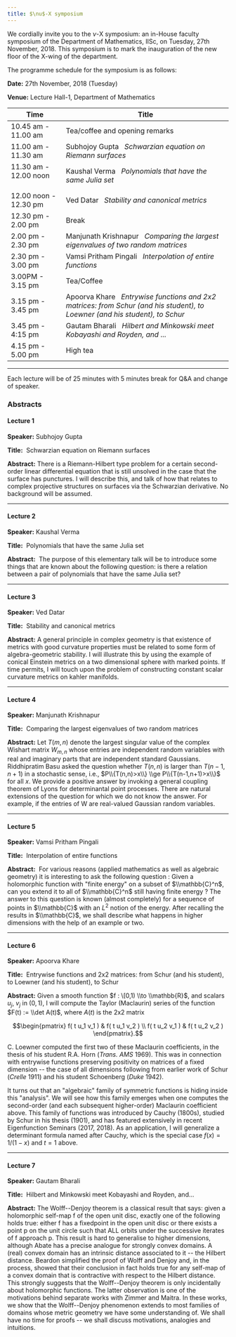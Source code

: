 ```yaml
---
title: $\nu$-X symposium
---
```

We cordially invite you to the $\nu$-X symposium: an in-House faculty symposium
of the Department of Mathematics, IISc, on Tuesday, 27th November, 2018. This symposium is to mark the inauguration
of the new floor of the X-wing of the department.


The programme schedule for the symposium is as follows:

__Date:__     27th November, 2018 (Tuesday)

__Venue:__  Lecture Hall-1, Department of Mathematics




Time     |  Title
--- | ---
10.45 am - 11.00 am   |           Tea/coffee and opening remarks
11.00 am - 11.30 am   |          Subhojoy Gupta &nbsp; _Schwarzian equation on Riemann surfaces_
11.30 am - 12.00 noon &nbsp; &nbsp; &nbsp; &nbsp; |      Kaushal Verma &nbsp; _Polynomials that have the same Julia set_
12.00 noon - 12.30 pm   |     Ved Datar &nbsp; _Stability and canonical metrics_
12.30 pm - 2.00 pm       |      Break
2.00 pm - 2.30 pm          |      Manjunath Krishnapur &nbsp; _Comparing the largest eigenvalues of two random matrices_
2.30 pm - 3.00 pm         |       Vamsi Pritham Pingali &nbsp; _Interpolation of entire functions_
3.00PM - 3.15 pm           |      Tea/Coffee
3.15 pm - 3.45 pm         |       Apoorva Khare &nbsp; _Entrywise functions and 2x2 matrices: from Schur (and his student), to Loewner (and his student), to Schur_
3.45 pm - 4:15 pm | Gautam Bharali &nbsp; _Hilbert and Minkowski meet Kobayashi and Royden, and_ ...
4.15 pm - 5.00 pm       |        High tea


---

Each lecture will be of 25 minutes with 5 minutes break for Q&A and change of speaker.

### Abstracts

#### Lecture 1 ​

__Speaker:__ Subhojoy Gupta

__Title:__ ​ Schwarzian equation on Riemann surfaces

__Abstract:__ There is a Riemann-Hilbert type problem for a certain second-order linear differential
equation that is still unsolved in the case that the surface has punctures. I will describe this, and
talk of how that relates to complex projective structures on surfaces via the Schwarzian
derivative. No background will be assumed.

---

#### Lecture 2​

__Speaker:__ Kaushal Verma

__Title:__ ​ Polynomials that have the same Julia set

__Abstract:__ ​ The purpose of this elementary talk will be to introduce some things that are known
about the following question: is there a relation between a pair of polynomials that have the
same Julia set?

---

#### Lecture 3​​ ​

__Speaker:__ Ved Datar

__Title:__ ​ Stability and canonical metrics

__Abstract:__ A general principle in complex geometry is that existence of metrics with good
curvature properties must be related to some form of algebra-geometric stability. I will illustrate
this by using the example of conical Einstein metrics on a two dimensional sphere with marked
points. If time permits, I will touch upon the problem of constructing constant scalar curvature
metrics on kahler manifolds.

---

#### Lecture 4

__Speaker:__ Manjunath Krishnapur

__Title:__ ​ Comparing the largest eigenvalues of two random matrices

__Abstract:__ Let $T(m,n)$ denote the largest singular value of the complex Wishart matrix $W_{m,n}$
whose entries are independent random variables with real and imaginary parts that are
independent standard Gaussians. Riddhipratim Basu asked the question whether $T(n,n)$ is larger
than $T(n-1,n+1)$ in a stochastic sense, i.e., $P\\{T(n,n)>x\\} \\ge P\\{T(n-1,n+1)>x\\}$ for all $x$. We provide a
positive answer by invoking a general coupling theorem of Lyons for determinantal point
processes. There are natural extensions of the question for which we do not know the answer.
For example, if the entries of W are real-valued Gaussian random variables.

---

#### Lecture 5​​ ​

__Speaker:__ Vamsi Pritham Pingali

__Title:__ ​ Interpolation of entire functions

__Abstract:__ ​ For various reasons (applied mathematics as well as algebraic geometry) it is
interesting to ask the following question :
Given a holomorphic function with "finite energy" on a subset of $\\mathbb{C}^n$, can you extend it to all
of $\\mathbb{C}^n$ still having finite energy ?
The answer to this question is known (almost completely) for a sequence of points in $\\mathbb{C}$ with an
$L^2$ notion of the energy. After recalling the results in $\\mathbb{C}$, we shall describe what happens in
higher dimensions with the help of an example or two.

---

#### Lecture 6​

__Speaker:__ Apoorva Khare

__Title:__ ​ Entrywise functions and 2x2 matrices: from Schur (and his student), to Loewner (and his
student), to Schur

__Abstract:__ Given a smooth function $f : \[0,1) \\to \\mathbb{R}$, and scalars $u_j$, $v_j$ in $(0,1)$, I will compute the
Taylor (Maclaurin) series of the function $F(t) := \\det A(t)$, where $A(t)$ is the 2x2 matrix

$$\begin{pmatrix}
f( t u_1 v_1 ) & f( t u_1 v_2 ) \\
f( t u_2 v_1 ) & f( t u_2 v_2 )
\end{pmatrix}.$$

C. Loewner computed the first two of these Maclaurin coefficients, in the thesis of his student
R.A. Horn (*Trans. AMS* 1969). This was in connection with entrywise functions preserving
positivity on matrices of a fixed dimension -- the case of all dimensions following from earlier
work of Schur (*Crelle* 1911) and his student Schoenberg (*Duke* 1942).

It turns out that an "algebraic" family of symmetric functions is hiding inside this "analysis". We
will see how this family emerges when one computes the second-order (and each subsequent
higher-order) Maclaurin coefficient above. This family of functions was introduced by Cauchy
(1800s), studied by Schur in his thesis (1901), and has featured extensively in recent
Eigenfunction Seminars (2017, 2018). As an application, I will generalize a determinant formula
named after Cauchy, which is the special case $f(x) = 1/(1-x)$ and $t=1$ above.

---

#### Lecture 7​

__Speaker:__ Gautam Bharali

__Title:__ ​ Hilbert and Minkowski meet Kobayashi and Royden, and...

__Abstract:__ The Wolff--Denjoy theorem is a classical result that says: given a holomorphic
self-map f of the open unit disc, exactly one of the following holds true: either f has a fixedpoint in the open unit disc or there exists a point p on the unit circle such that ALL orbits under
the successive iterates of f approach p. This result is hard to generalise to higher dimensions,
although Abate has a precise analogue for strongly convex domains. A (real) convex domain
has an intrinsic distance associated to it -- the Hilbert distance. Beardon simplified the proof of
Wolff and Denjoy and, in the process, showed that their conclusion in fact holds true for any
self-map of a convex domain that is contractive with respect to the Hilbert distance. This
strongly suggests that the Wolff--Denjoy theorem is only incidentally about holomorphic
functions. The latter observation is one of the motivations behind separate works with Zimmer
and Maitra. In these works, we show that the Wolff--Denjoy phenomenon extends to most
families of domains whose metric geometry we have some understanding of. We shall have no
time for proofs -- we shall discuss motivations, analogies and intuitions.
